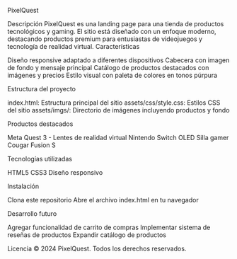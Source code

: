 
PixelQuest

Descripción
PixelQuest es una landing page para una tienda de productos tecnológicos y gaming. El sitio está diseñado con un enfoque moderno, destacando productos premium para entusiastas de videojuegos y tecnología de realidad virtual.
Características

Diseño responsive adaptado a diferentes dispositivos
Cabecera con imagen de fondo y mensaje principal
Catálogo de productos destacados con imágenes y precios
Estilo visual con paleta de colores en tonos púrpura

Estructura del proyecto

index.html: Estructura principal del sitio
assets/css/style.css: Estilos CSS del sitio
assets/imgs/: Directorio de imágenes incluyendo productos y fondo

Productos destacados

Meta Quest 3 - Lentes de realidad virtual
Nintendo Switch OLED
Silla gamer Cougar Fusion S

Tecnologías utilizadas

HTML5
CSS3
Diseño responsivo

Instalación

Clona este repositorio
Abre el archivo index.html en tu navegador

Desarrollo futuro

Agregar funcionalidad de carrito de compras
Implementar sistema de reseñas de productos
Expandir catálogo de productos

Licencia
© 2024 PixelQuest. Todos los derechos reservados.
